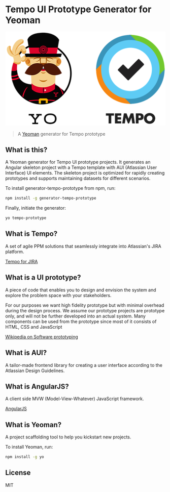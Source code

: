 # Tempo UI Prototype Generator for Yeoman

![Tempo Yeoman Logo](https://raw.githubusercontent.com/arnthorsnaer/generator-tempo-prototype/master/yo_tempo.png)

> A [Yeoman](http://yeoman.io) generator for Tempo prototype

## What is this?

A Yeoman generator for Tempo UI prototype projects. It generates an Angular skeleton project with a Tempo template with AUI (Atlassian User Interface) UI elements. The skeleton project is optimized for rapidly creating prototypes and supports maintaining datasets for different scenarios. 

To install generator-tempo-prototype from npm, run:

```bash
npm install -g generator-tempo-prototype
```

Finally, initiate the generator:

```bash
yo tempo-prototype
```


## What is Tempo?

A set of agile PPM solutions that seamlessly integrate into Atlassian's JIRA platform.

[Tempo for JIRA](http://www.tempoplugin.com)



## What is a UI prototype?

A piece of code that enables you to design and envision the system and explore the problem space with your stakeholders.

For our purposes we want high fidelity prototype but with minimal overhead during the design process. We assume our prototype projects are prototype only, and will not be further developed into an actual system. Many components can be used from the prototype since most of it consists of HTML, CSS and JavaScript 

[Wikipedia on Software prototyping](http://en.wikipedia.org/wiki/Software_prototyping)

## What is AUI?

A tailor-made frontend library for creating a user interface according to the Atlassian Design Guidelines.

## What is AngularJS?

A client side MVW (Model-View-Whatever) JavaScript framework.

[AngularJS](http://angularjs.org/)
 

## What is Yeoman?

A project scaffolding tool to help you kickstart new projects. 

To install Yeoman, run:

```bash
npm install -g yo
```

## License

MIT
